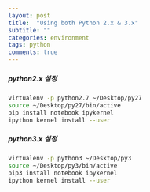 ```yaml
---
layout: post
title:  "Using both Python 2.x & 3.x"
subtitle: ""
categories: environment
tags: python
comments: true
---
```



##### python2.x 설정

```bash
virtualenv -p python2.7 ~/Desktop/py27
source ~/Desktop/py27/bin/active
pip install notebook ipykernel
ipython kernel install --user
```


##### python3.x 설정

```bash
virtualenv -p python3 ~/Desktop/py3
source ~/Desktop/py3/bin/active
pip3 install notebook ipykernel
ipython kernel install --user
```
